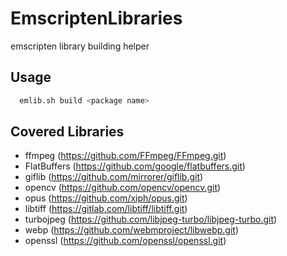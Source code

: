 # EmscriptenLibraries

emscripten library building helper

## Usage

```sh
  emlib.sh build <package name>
```

## Covered Libraries

* ffmpeg (<https://github.com/FFmpeg/FFmpeg.git>)
* FlatBuffers (<https://github.com/google/flatbuffers.git>)
* giflib (<https://github.com/mirrorer/giflib.git>)
* opencv (<https://github.com/opencv/opencv.git>)
* opus (<https://github.com/xiph/opus.git>)
* libtiff (<https://gitlab.com/libtiff/libtiff.git>)
* turbojpeg (<https://github.com/libjpeg-turbo/libjpeg-turbo.git>)
* webp (<https://github.com/webmproject/libwebp.git>)
* openssl (<https://github.com/openssl/openssl.git>)
